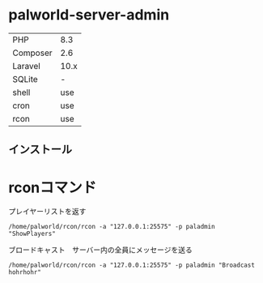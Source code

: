 # palworld-server-admin

|          |      |
|----------|------|
| PHP      | 8.3  |
| Composer | 2.6  |
| Laravel  | 10.x |
| SQLite   | -    |
| shell    | use  |
| cron     | use  |
| rcon     | use  |

## インストール




# rconコマンド

プレイヤーリストを返す

```
/home/palworld/rcon/rcon -a "127.0.0.1:25575" -p paladmin "ShowPlayers"
```

ブロードキャスト　サーバー内の全員にメッセージを送る
```
/home/palworld/rcon/rcon -a "127.0.0.1:25575" -p paladmin "Broadcast hohrhohr"
```

